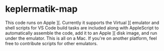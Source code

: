 # keplermatik-map
This code runs on Apple ][.  Currently it supports the Virtual ][ emulator and shell scripts for VS Code build tasks are included along with AppleScript to automatically assemble the code, add it to an Apple ][ disk image, and run under the emulator.  This is all on a Mac.  If you're on another platform, feel free to contribute scripts for other emulators.
